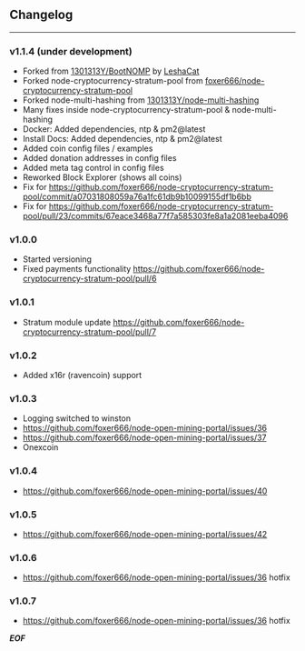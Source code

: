 ## Changelog

-------

### v1.1.4 (under development)
* Forked from [1301313Y/BootNOMP](https://github.com/1301313Y/BootNOMP) by [LeshaCat](https://github.com/leshacat)
* Forked node-cryptocurrency-stratum-pool from [foxer666/node-cryptocurrency-stratum-pool](https://github.com/foxer666/node-cryptocurrency-stratum-pool)
* Forked node-multi-hashing from [1301313Y/node-multi-hashing](https://github.com/1301313Y/node-multi-hashing)
* Many fixes inside node-cryptocurrency-stratum-pool & node-multi-hashing
* Docker: Added dependencies, ntp & pm2@latest
* Install Docs: Added dependencies, ntp & pm2@latest
* Added coin config files / examples
* Added donation addresses in config files
* Added meta tag control in config files
* Reworked Block Explorer (shows all coins)
* Fix for https://github.com/foxer666/node-cryptocurrency-stratum-pool/commit/a07031808059a76a1fc61db9b10099155df1b6bb
* Fix for https://github.com/foxer666/node-cryptocurrency-stratum-pool/pull/23/commits/67eace3468a77f7a585303fe8a1a2081eeba4096

### v1.0.0
* Started versioning
* Fixed payments functionality https://github.com/foxer666/node-cryptocurrency-stratum-pool/pull/6

### v1.0.1
* Stratum module update https://github.com/foxer666/node-cryptocurrency-stratum-pool/pull/7

### v1.0.2
* Added x16r (ravencoin) support

### v1.0.3
* Logging switched to winston
* https://github.com/foxer666/node-open-mining-portal/issues/36
* https://github.com/foxer666/node-open-mining-portal/issues/37
* Onexcoin

### v1.0.4
* https://github.com/foxer666/node-open-mining-portal/issues/40

### v1.0.5
* https://github.com/foxer666/node-open-mining-portal/issues/42

### v1.0.6
* https://github.com/foxer666/node-open-mining-portal/issues/36 hotfix

### v1.0.7
* https://github.com/foxer666/node-open-mining-portal/issues/36 hotfix

***EOF***
